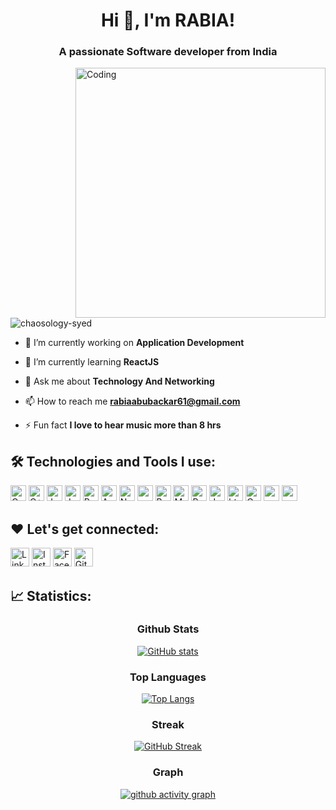 <h1 align="center">Hi 👋, I'm RABIA!</h1>
<h3 align="center">A passionate Software developer from India</h3>
<img align="right" alt="Coding" width="400" src="https://nadiaakter.com/wp-content/uploads/2022/09/601014116770475.6068beff4640a.gif">
<p align="left"> <img src="https://komarev.com/ghpvc/?username=chaosology-syed&label=Profile%20views&color=0e75b6&style=flat" alt="chaosology-syed" /> </p>

- 🔭 I’m currently working on **Application Development**

- 🌱 I’m currently learning **ReactJS**

- 💬 Ask me about **Technology And Networking** 

- 📫 How to reach me **rabiaabubackar61@gmail.com**

- ⚡ Fun fact **I love to hear music more than 8 hrs**

## 🛠️ Technologies and Tools I use:

<p>
<img alt="C" src="https://img.shields.io/badge/-C-000000?style=for-the-badge&logo=c&logoColor=5968BA" height="25px"/>
<img alt="C++" src="https://img.shields.io/badge/C%2B%2B-00599C?style=for-the-badge&logo=c%2B%2B&logoColor=white" height="25px"/>
<img alt="Java" src="https://img.shields.io/badge/-Java-000000?style=for-the-badge&logo=java&logoColor=F44336" height="25px"/>
<img alt="Javascript" src="https://img.shields.io/badge/JavaScript-323330?style=for-the-badge&logo=javascript&logoColor=F7DF1E"  height="25px"/>
<img alt="Reactjs" src="https://img.shields.io/badge/React-20232A?style=for-the-badge&logo=react&logoColor=61DAFB" height="25px"/>
<img alt="Angularjs" src="https://img.shields.io/badge/-AngularJS-000?style=for-the-badge&logo=angular&logoColor=white" height="25px"/>
<img alt="Nodejs" src="https://img.shields.io/badge/-Nodejs-43853d?style=flat-square&logo=Node.js&logoColor=white"  height="25px"/>
<img alt="npm" src="https://img.shields.io/badge/NPM-%23000000.svg?style=for-the-badge&logo=npm&logoColor=white" height="25px"/>
<img alt="Bootstrap" src="https://img.shields.io/badge/Bootstrap-563D7C?style=for-the-badge&logo=bootstrap&logoColor=white" height="25px"/>
<img alt="Material UI" src="https://img.shields.io/badge/Material--UI-0081CB?style=for-the-badge&logo=material-ui&logoColor=white" height="25px"/>
<img alt="Python" src="https://img.shields.io/badge/Python-14354C?style=for-the-badge&logo=python&logoColor=white" height="25px"/>
<img alt="Jupyter" src="https://img.shields.io/badge/Jupyter-000000??style=for-the-badge&logo=jupyter&logoColor=F57C00" height="25px"/>
<img alt="html5" src="https://img.shields.io/badge/HTML5-E34F26?style=for-the-badge&logo=html5&logoColor=white" height="25px"/>
<img alt="Css3" src="https://img.shields.io/badge/CSS3-1572B6?style=for-the-badge&logo=css3&logoColor=white" height="25px"/>
<img alt="postman" src="https://img.shields.io/badge/-Postman-00C7B7?style=flat-square&logo=postman&logoColor=white" height="25px"/>
<img alt="postman" src="https://img.shields.io/badge/-vscode-000000?style=flat-square&logo=visual-studio-code&logoColor=2BA1F1" height="25px"/>
</p>

## ❤️ Let's get connected:

<p><a href="http://linkedin.com/in/rabia-abubackar-38213224b" target="_blank"><img alt="LinkedIn" src="https://img.shields.io/badge/linkedin-%230077B5.svg?&style=for-the-badge&logo=linkedin&logoColor=white"  height="30px"/></a> <a href="https://www.instagram.com/rabiaabubackar/" target="_blank"><img alt="Instagram" src="https://img.shields.io/badge/Instagram-E4405F?style=for-the-badge&logo=instagram&logoColor=white"  height="30px"/></a> <a href="https://www.facebook.com/rabiaabubackar/" target="_blank"><img alt="Facebook" src="https://img.shields.io/badge/Facebook-1877F2?style=for-the-badge&logo=facebook&logoColor=white"  height="30px"/></a>  <a href="https://www.github.com/chaosology-syed/" target="_blank"><img alt="Github" src="https://img.shields.io/badge/GitHub-100000?style=for-the-badge&logo=github&logoColor=white"  height="30px"/></a>
</p>

## 📈 Statistics:

<div align="center">

### Github Stats

[![ GitHub stats](https://github-readme-stats.vercel.app/api?username=chaosology-syed&count_private=true&show_icons=true&theme=nord)](https://github.com/chaosology-syed)

### Top Languages

[![Top Langs](https://github-readme-stats.vercel.app/api/top-langs/?username=chaosology-syed&show_icons=true&layout=compact&&theme=nord)](https://github.com/chaosology-syed)

### Streak

[![GitHub Streak](https://github-readme-streak-stats.herokuapp.com/?user=chaosology-syed&theme=nord)](https://github.com/chaosology-syed)

### Graph

[![ github activity graph](https://activity-graph.herokuapp.com/graph?username=chaosology-syed&theme=nord)](https://activity-graph.herokuapp.com/graph?username=chaosology-syed&theme=nord)

</div>
